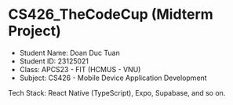 # CS426_TheCodeCup (Midterm Project)
- Student Name: Doan Duc Tuan
- Student ID: 23125021
- Class: APCS23 - FIT (HCMUS - VNU)
- Subject: CS426 - Mobile Device Application Development

Tech Stack: React Native (TypeScript), Expo, Supabase, and so on.

